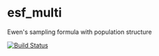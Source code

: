 esf_multi
=========

Ewen's sampling formula with population structure

[![Build Status](https://travis-ci.org/skumagai/esf_multi.png?branch=master)](https://travis-ci.org/skumagai/esf_multi)
